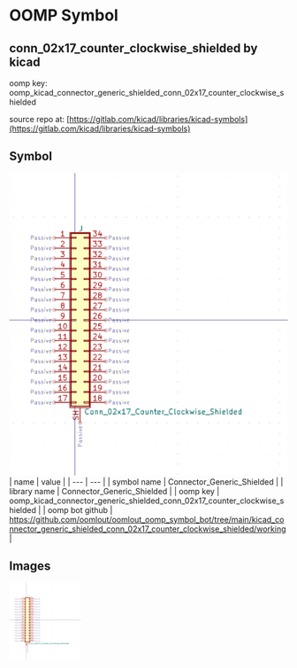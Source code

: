 # OOMP Symbol  
## conn_02x17_counter_clockwise_shielded  by kicad  
  
oomp key: oomp_kicad_connector_generic_shielded_conn_02x17_counter_clockwise_shielded  
  
source repo at: [https://gitlab.com/kicad/libraries/kicad-symbols](https://gitlab.com/kicad/libraries/kicad-symbols)  
## Symbol  
  
[![working.png](working_600.png)](working.png)  
| name | value | 
| --- | --- | 
| symbol name | Connector_Generic_Shielded | 
| library name | Connector_Generic_Shielded | 
| oomp key | oomp_kicad_connector_generic_shielded_conn_02x17_counter_clockwise_shielded | 
| oomp bot github | https://github.com/oomlout/oomlout_oomp_symbol_bot/tree/main/kicad_connector_generic_shielded_conn_02x17_counter_clockwise_shielded/working | 
## Images  
  
[![working.png](working_140.png)](working.png)  
